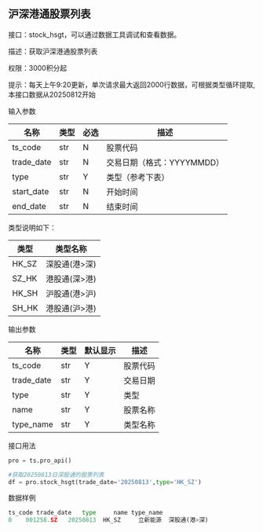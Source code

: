 ## 沪深港通股票列表

接口：stock_hsgt，可以通过数据工具调试和查看数据。

描述：获取沪深港通股票列表

权限：3000积分起

提示：每天上午9:20更新，单次请求最大返回2000行数据，可根据类型循环提取,本接口数据从20250812开始

输入参数

| 名称 | 类型 | 必选 | 描述 |
| --- | --- | --- | --- |
| ts_code | str | N | 股票代码 |
| trade_date | str | N | 交易日期（格式：YYYYMMDD） |
| type | str | Y | 类型（参考下表） |
| start_date | str | N | 开始时间 |
| end_date | str | N | 结束时间 |

类型说明如下：

| 类型 | 类型名称 |
| --- | --- |
| HK_SZ | 深股通(港>深) |
| SZ_HK | 港股通(深>港) |
| HK_SH | 沪股通(港>沪) |
| SH_HK | 港股通(沪>港) |

输出参数

| 名称 | 类型 | 默认显示 | 描述 |
| --- | --- | --- | --- |
| ts_code | str | Y | 股票代码 |
| trade_date | str | Y | 交易日期 |
| type | str | Y | 类型 |
| name | str | Y | 股票名称 |
| type_name | str | Y | 类型名称 |

接口用法

```python
pro = ts.pro_api()

#获取20250813日深股通的股票列表
df = pro.stock_hsgt(trade_date='20250813',type='HK_SZ')
```

数据样例

```python
ts_code trade_date   type     name type_name
0    001258.SZ   20250813  HK_SZ     立新能源  深股通(港>深)
```